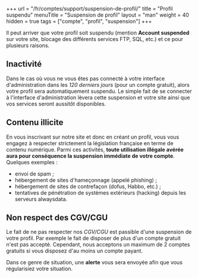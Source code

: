 +++
url = "/fr/comptes/support/suspension-de-profil/"
title = "Profil suspendu"
menuTitle = "Suspension de profil"
layout = "man"
weight = 40
hidden = true
tags = ["compte", "profil", "suspension"]
+++

Il peut arriver que votre profil soit suspendu (mention **Account suspended** sur votre site, blocage des différents services FTP, SQL, etc.) et ce pour plusieurs raisons.

## Inactivité
Dans le cas où vous ne vous êtes pas connecté à votre interface d'administration dans les _120 derniers jours_ (pour un compte gratuit), alors votre profil sera automatiquement suspendu. Le simple fait de se connecter à l'interface d'administration lèvera cette suspension et votre site ainsi que vos services seront aussitôt disponibles.

## Contenu illicite
En vous inscrivant sur notre site et donc en créant un profil, vous vous engagez à respecter strictement la législation française en terme de contenu numérique. Parmi ces activités, **toute utilisation illégale avérée aura pour conséquence la suspension immédiate de votre compte**. Quelques exemples :

- envoi de spam ;
- hébergement de sites d'hameçonnage (appelé phishing) ;
- hébergement de sites de contrefaçon (dofus, Habbo, etc.) ;
- tentatives de pénétration de systèmes extérieurs (hacking) depuis les serveurs alwaysdata.


## Non respect des CGV/CGU
Le fait de ne pas respecter nos _CGV/CGU_ est passible d'une suspension de votre profil. Par exemple le fait de disposer de plus d'un compte gratuit n'est pas accepté. Cependant, nous acceptons un maximum de 2 comptes gratuits si vous disposez d'au moins un compte payant.

Dans ce genre de situation, une **alerte** vous sera envoyée afin que vous régularisiez votre situation.


